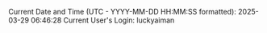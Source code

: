 Current Date and Time (UTC - YYYY-MM-DD HH:MM:SS formatted): 2025-03-29 06:46:28
Current User's Login: luckyaiman
